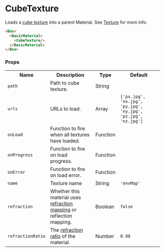 # CubeTexture

Loads a [cube texture](//threejs.org/docs/#api/en/textures/CubeTexture) into a parent Material. See [Texture](./texture) for more info.

```html
<Box>
  <BasicMaterial>
    <CubeTexture/>
  </BasicMaterial>
</Box>
```

### Props

<table>
  <tbody>
    <tr>
      <th>Name</th>
      <th>Description</th>
      <th>Type</th>
      <th>Default</th>
    </tr>
    <tr>
      <td><code>path</code></td>
      <td>Path to cube texture.</td>
      <td>String</td>
      <td></td>
    </tr>
    <tr>
      <td><code>urls</code></td>
      <td>URLs to load.</td>
      <td>Array</td>
      <td><code>['px.jpg', 'nx.jpg', 'py.jpg', 'ny.jpg', 'pz.jpg', 'nz.jpg']</code></td>
    </tr>
    <tr>
      <td><code>onLoad</code></td>
      <td>Function to fire when all textures have loaded.</td>
      <td>Function</td>
      <td></td>
    </tr>
    <tr>
      <td><code>onProgress</code></td>
      <td>Function to fire on load progress.</td>
      <td>Function</td>
      <td></td>
    </tr>
    <tr>
      <td><code>onError</code></td>
      <td>Function to fire on load error.</td>
      <td>Function</td>
      <td></td>
    </tr>
    <tr>
      <td><code>name</code></td>
      <td>Texture name</td>
      <td>String</td>
      <td><code>'envMap'</code></td>
    </tr>
    <tr>
      <td><code>refraction</code></td>
      <td>Whether this material uses <a href="https://threejs.org/docs/#api/en/textures/CubeTexture" target="_blank">refraction mapping</a> or reflection mapping.</td>
      <td>Boolean</td>
      <td><code>false</code></td>
    </tr>
    <tr>
      <td><code>refractionRatio</code></td>
      <td>The <a href="https://threejs.org/docs/#api/en/materials/MeshStandardMaterial.refractionRatio" target="_blank">refraction ratio</a> of the material.</td>
      <td>Number</td>
      <td><code>0.98</code></td>
    </tr>
  </tbody>
</table>